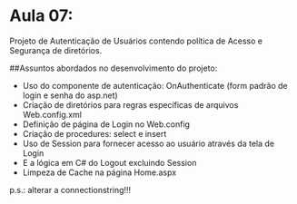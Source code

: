 Aula 07:
=======

Projeto de Autenticação de Usuários contendo política de Acesso e  Segurança de diretórios.

##Assuntos abordados no desenvolvimento do projeto:

- Uso do componente de autenticação: OnAuthenticate (form padrão de login e senha do asp.net)
- Criação de diretórios para regras específicas de arquivos Web.config.xml
- Definição de página de Login no Web.config
- Criação de procedures: select e insert
- Uso de Session para fornecer acesso ao usuário através da tela de Login
- E a lógica em C# do Logout excluindo Session
- Limpeza de Cache na página Home.aspx


p.s.: alterar a connectionstring!!!
